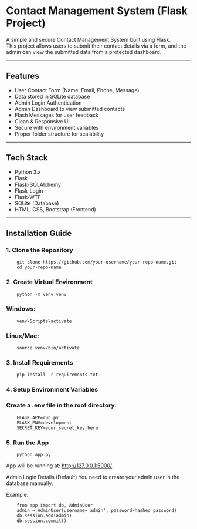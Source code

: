 # Contact Management System (Flask Project)

A simple and secure Contact Management System built using Flask.  
This project allows users to submit their contact details via a form, and the admin can view the submitted data from a protected dashboard.

---

## Features

- User Contact Form (Name, Email, Phone, Message)
- Data stored in SQLite database
- Admin Login Authentication
- Admin Dashboard to view submitted contacts
- Flash Messages for user feedback
- Clean & Responsive UI
- Secure with environment variables
- Proper folder structure for scalability

---

## Tech Stack

- Python 3.x
- Flask
- Flask-SQLAlchemy
- Flask-Login
- Flask-WTF
- SQLite (Database)
- HTML, CSS, Bootstrap (Frontend)

---

## Installation Guide

### 1. Clone the Repository

        git clone https://github.com/your-username/your-repo-name.git
        cd your-repo-name

### 2. Create Virtual Environment

        python -m venv venv

  ###  Windows:
        venv\Scripts\activate

  ###  Linux/Mac:
        source venv/bin/activate

### 3. Install Requirements

        pip install -r requirements.txt
        
### 4. Setup Environment Variables

  ### Create a .env file in the root directory:
        FLASK_APP=run.py
        FLASK_ENV=development
        SECRET_KEY=your_secret_key_here

### 5. Run the App

        python app.py

App will be running at:
http://127.0.0.1:5000/

Admin Login Details (Default)
You need to create your admin user in the database manually.

Example:

        from app import db, AdminUser
        admin = AdminUser(username='admin', password=hashed_password)
        db.session.add(admin)
        db.session.commit()

